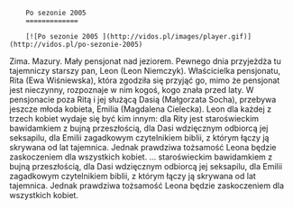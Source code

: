 
        Po sezonie 2005 
        =============
        
        [![Po sezonie 2005 ](http://vidos.pl/images/player.gif)](http://vidos.pl/po-sezonie-2005)
        
        
 Zima. Mazury. Mały pensjonat nad jeziorem. Pewnego dnia przyjeżdża tu tajemniczy starszy pan, Leon (Leon Niemczyk). Właścicielka pensjonatu, Rita (Ewa Wiśniewska), która zgodziła się przyjąć go, mimo że pensjonat jest nieczynny, rozpoznaje w nim kogoś, kogo znała przed laty. W pensjonacie poza Ritą i jej służącą Dasią (Małgorzata Socha), przebywa jeszcze młoda kobieta, Emilia (Magdalena Cielecka). Leon dla każdej z trzech kobiet wydaje się być kim innym: dla Rity jest staroświeckim bawidamkiem z bujną przeszłością, dla Dasi wdzięcznym odbiorcą jej seksapilu, dla Emilii zagadkowym czytelnikiem biblii, z którym łączy ją skrywana od lat tajemnica. Jednak prawdziwa tożsamość Leona będzie zaskoczeniem dla wszystkich kobiet.   ... staroświeckim bawidamkiem z bujną przeszłością, dla Dasi wdzięcznym odbiorcą jej seksapilu, dla Emilii zagadkowym czytelnikiem biblii, z którym łączy ją skrywana od lat tajemnica. Jednak prawdziwa tożsamość Leona będzie zaskoczeniem dla wszystkich kobiet.
    